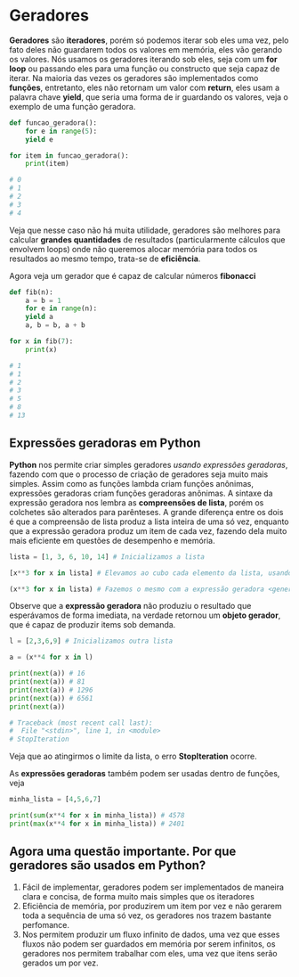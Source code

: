 # Geradores

**Geradores** são **iteradores**, porém só podemos iterar sob eles uma vez, pelo fato deles não guardarem todos os valores em memória, eles vão gerando os valores. Nós usamos os geradores iterando sob eles, seja com um **for loop** ou passando eles para uma função ou constructo que seja capaz de iterar. Na maioria das vezes os geradores são implementados como **funções**, entretanto, eles não retornam um valor com **return**, eles usam a palavra chave **yield**, que seria uma forma de ir guardando os valores, veja o exemplo de uma função geradora.

```python
def funcao_geradora():
    for e in range(5):
	yield e

for item in funcao_geradora():
    print(item)

# 0
# 1
# 2
# 3
# 4
```

Veja que nesse caso não há muita utilidade, geradores são melhores para calcular **grandes quantidades** de resultados (particularmente cálculos que envolvem loops) onde não queremos alocar memória para todos os resultados ao mesmo tempo, trata-se de **eficiência**. 

Agora veja um gerador que é capaz de calcular números **fibonacci**

```python
def fib(n):
    a = b = 1
    for e in range(n):
	yield a
	a, b = b, a + b

for x in fib(7):
    print(x)

# 1
# 1
# 2
# 3
# 5
# 8
# 13
```

## Expressões geradoras em **Python**

**Python** nos permite criar simples geradores *usando expressões geradoras*, fazendo com que o processo de criação de geradores seja muito mais simples. Assim como as funções lambda criam funções anônimas, expressões geradoras criam funções geradoras anônimas. A sintaxe da expressão geradora nos lembra as **compreensões de lista**, porém os colchetes são alterados para parênteses. A grande diferença entre os dois é que a compreensão de lista produz a lista inteira de uma só vez, enquanto que a expressão geradora produz um item de cada vez, fazendo dela muito mais eficiente em questões de desempenho e memória.

```python
lista = [1, 3, 6, 10, 14] # Inicializamos a lista

[x**3 for x in lista] # Elevamos ao cubo cada elemento da lista, usando uma compreensão de lista [1, 27, 216, 1000, 2744]

(x**3 for x in lista) # Fazemos o mesmo com a expressão geradora <generator object <genexpr> at 0x7f720eedb3b8>
```

Observe que a **expressão geradora** não produziu o resultado que esperávamos de forma imediata, na verdade retornou um **objeto gerador**, que é capaz de produzir items sob demanda.

```python
l = [2,3,6,9] # Inicializamos outra lista

a = (x**4 for x in l)

print(next(a)) # 16
print(next(a)) # 81
print(next(a)) # 1296
print(next(a)) # 6561
print(next(a)) 

# Traceback (most recent call last):
#  File "<stdin>", line 1, in <module>
# StopIteration
```

Veja que ao atingirmos o limite da lista, o erro **StopIteration** ocorre. 

As **expressões geradoras** também podem ser usadas dentro de funções, veja

```python
minha_lista = [4,5,6,7]

print(sum(x**4 for x in minha_lista)) # 4578
print(max(x**4 for x in minha_lista)) # 2401
```

## Agora uma questão importante. Por que geradores são usados em Python?

1. Fácil de implementar, geradores podem ser implementados de maneira clara e concisa, de forma muito mais simples que os iteradores
2. Eficiência de memória, por produzirem um item por vez e não gerarem toda a sequência de uma só vez, os geradores nos trazem bastante perfomance.
3. Nos permitem produzir um fluxo infinito de dados, uma vez que esses fluxos não podem ser guardados em memória por serem infinitos, os geradores nos permitem trabalhar com eles, uma vez que itens serão gerados um por vez.


































































































































































